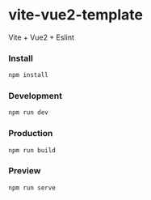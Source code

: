 # vite-vue2-template
Vite + Vue2 + Eslint


### Install

```bash
npm install
```
### Development

```bash
npm run dev
```
### Production

```bash
npm run build
```
### Preview

```bash
npm run serve
```
